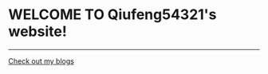 
# **WELCOME TO Qiufeng54321's website!**
--------
[Check out my blogs](https://qiufeng54321.github.io/posts/Main)

